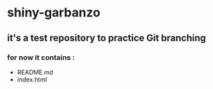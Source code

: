 # shiny-garbanzo
## it's a test repository to practice Git branching
### for now it contains :
* README.md
* index.html
